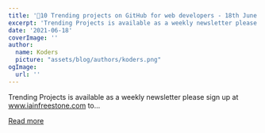 ```yaml
---
title: '🚀10 Trending projects on GitHub for web developers - 18th June 2021'
excerpt: 'Trending Projects is available as a weekly newsletter please sign up at www.iainfreestone.com to...'
date: '2021-06-18'
coverImage: ''
author:
  name: Koders
  picture: "assets/blog/authors/koders.png"
ogImage:
  url: ''
---
```


Trending Projects is available as a weekly newsletter please sign up at www.iainfreestone.com to...

[Read more](https://dev.to/iainfreestone/10-trending-projects-on-github-for-web-developers-18th-june-2021-34d1)

